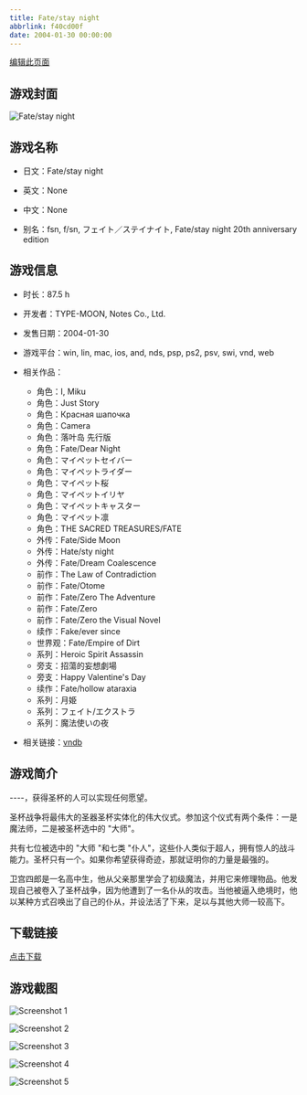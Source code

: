 ```yaml
---
title: Fate/stay night
abbrlink: f40cd00f
date: 2004-01-30 00:00:00
---
```

[编辑此页面](https://github.com/ACG-3/ADV3-source/blob/main/source/_posts/Aster.md)

## 游戏封面

![Fate/stay night](https://pan.timero.xyz/d/onedrive/img_lib_001/Aster_cover.avif)


## 游戏名称

- 日文：Fate/stay night
- 英文：None
- 中文：None

- 别名：fsn, f/sn, フェイト／ステイナイト, Fate/stay night 20th anniversary edition


## 游戏信息

- 时长：87.5 h
- 开发者：TYPE-MOON, Notes Co., Ltd.
- 发售日期：2004-01-30
- 游戏平台：win, lin, mac, ios, and, nds, psp, ps2, psv, swi, vnd, web
- 相关作品：
   - 角色：I, Miku
   - 角色：Just Story
   - 角色：Красная шапочка
   - 角色：Camera
   - 角色：落叶岛 先行版
   - 角色：Fate/Dear Night
   - 角色：マイペットセイバー
   - 角色：マイペットライダー
   - 角色：マイペット桜
   - 角色：マイペットイリヤ
   - 角色：マイペットキャスター
   - 角色：マイペット凛
   - 角色：THE SACRED TREASURES/FATE
   - 外传：Fate/Side Moon
   - 外传：Hate/sty night
   - 外传：Fate/Dream Coalescence
   - 前作：The Law of Contradiction
   - 前作：Fate/Otome
   - 前作：Fate/Zero The Adventure
   - 前作：Fate/Zero
   - 前作：Fate/Zero the Visual Novel
   - 续作：Fake/ever since
   - 世界观：Fate/Empire of Dirt
   - 系列：Heroic Spirit Assassin
   - 旁支：招蕩的妄想劇場
   - 旁支：Happy Valentine's Day
   - 续作：Fate/hollow ataraxia
   - 系列：月姫
   - 系列：フェイト/エクストラ
   - 系列：魔法使いの夜

- 相关链接：[vndb](https://vndb.org/v11)


## 游戏简介

----，获得圣杯的人可以实现任何愿望。

圣杯战争将最伟大的圣器圣杯实体化的伟大仪式。参加这个仪式有两个条件：一是魔法师，二是被圣杯选中的 "大师"。

共有七位被选中的 "大师 "和七类 "仆人"，这些仆人类似于超人，拥有惊人的战斗能力。圣杯只有一个。如果你希望获得奇迹，那就证明你的力量是最强的。

卫宫四郎是一名高中生，他从父亲那里学会了初级魔法，并用它来修理物品。他发现自己被卷入了圣杯战争，因为他遭到了一名仆从的攻击。当他被逼入绝境时，他以某种方式召唤出了自己的仆从，并设法活了下来，足以与其他大师一较高下。




## 下载链接

[点击下载](https://pan.timero.xyz/onedrive/adv_lib_001/Aster)


## 游戏截图


![Screenshot 1](https://pan.timero.xyz/d/onedrive/img_lib_001/Aster_Screenshot_1.avif)

![Screenshot 2](https://pan.timero.xyz/d/onedrive/img_lib_001/Aster_Screenshot_2.avif)

![Screenshot 3](https://pan.timero.xyz/d/onedrive/img_lib_001/Aster_Screenshot_3.avif)

![Screenshot 4](https://pan.timero.xyz/d/onedrive/img_lib_001/Aster_Screenshot_4.avif)

![Screenshot 5](https://pan.timero.xyz/d/onedrive/img_lib_001/Aster_Screenshot_5.avif)

